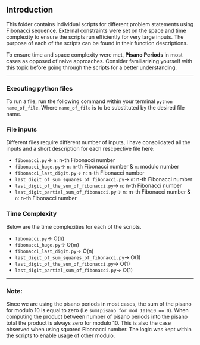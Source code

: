 ## Introduction
This folder contains individual scripts for different problem statements using Fibonacci sequence. External constraints were set on the space and time complexity to ensure the scripts run efficiently for very large inputs. The purpose of each of the scripts can be found in their function descriptions.

To ensure time and space complexity were met, **Pisano Periods** in most cases as opposed of naive approaches. Consider familiarizing yourself with this topic before going through the scripts for a better understanding.
___

### Executing python files
To run a file, run the following command within your terminal `python name_of_file`. Where `name_of_file` is to be substituted by the desired file name. 

### File inputs 
Different files require different number of inputs, I have consolidated all the inputs and a short description for each rescpective file here: 
- `fibonacci.py`&#8594; `n`: n-th Fibonacci number 
- `fibonacci_huge.py`&#8594; `n`: n-th Fibonacci number &  `m`: modulo number
- `fibonacci_last_digit.py`&#8594; `n`: n-th Fibonacci number 
- `last_digit_of_sum_squares_of_fibonacci.py`&#8594; `n`: n-th Fibonacci number 
- `last_digit_of_the_sum_of_fibonacci.py`&#8594; `n`: n-th Fibonacci number 
- `last_digit_partial_sum_of_fibonacci.py`&#8594; `m`: m-th Fibonacci number & `n`: n-th Fibonacci number 

### Time Complexity
Below are the time complexities for each of the scripts.
- `fibonacci.py`&#8594; O(n)
- `fibonacci_huge.py`&#8594; O(m)
- `fibonacci_last_digit.py`&#8594; O(n)
- `last_digit_of_sum_squares_of_fibonacci.py`&#8594; O(1)
- `last_digit_of_the_sum_of_fibonacci.py`&#8594; O(1)
- `last_digit_partial_sum_of_fibonacci.py`&#8594; O(1)
 
___

### Note:
Since we are using the pisano periods in most cases, the sum of the pisano for modulo 10 is equal to zero (i.e `sum(pisano_for_mod_10)%10 == 0`). When computing the product between number of pisano periods into the pisano total the product is always zero for modulo 10. This is also the case observed when using squared Fibonacci number. The logic was kept within the scripts to enable usage of other modulo.